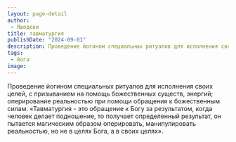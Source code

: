 ```yaml
---
layout: page-detail
author:
 - Яшодеви
title: тавматургия
publishDate: "2024-09-01"
description: Проведение йогином специальных ритуалов для исполнения своих целей, с призыванием на помощь божественных существ, энергий; оперирование реальностью при помощи обращения к божественным силам.
tags:
 - йога
image: 
---
```


Проведение йогином специальных ритуалов для исполнения своих целей, с призыванием на помощь божественных существ, энергий; оперирование реальностью при помощи обращения к божественным силам.
 «Тавматургия - это обращение к Богу за результатом, когда человек делает подношение, то получает определенный результат, он пытается магическим образом оперировать, манипулировать реальностью, но не в целях Бога, а в своих целях».

